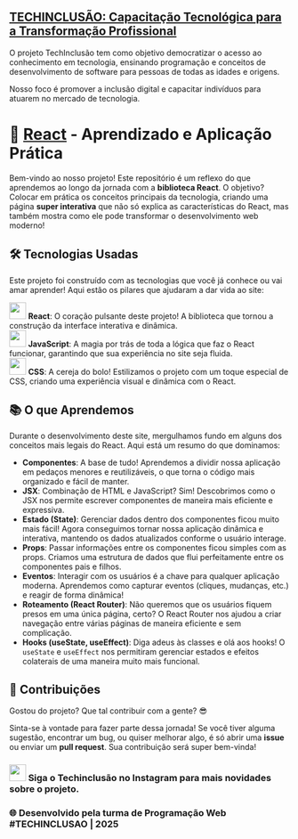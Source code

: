 ## [TECHINCLUSÃO: Capacitação Tecnológica para a Transformação Profissional](https://www.uft.edu.br/inovacao/convenios/projetos-com-repasses-de-recursos/techinclusao)

O projeto TechInclusão tem como objetivo democratizar o acesso ao conhecimento em tecnologia, ensinando programação e conceitos de desenvolvimento de software para pessoas de todas as idades e origens.

Nosso foco é promover a inclusão digital e capacitar indivíduos para atuarem no mercado de tecnologia.



# 🚀 **[React](https://react.dev/) - Aprendizado e Aplicação Prática**

Bem-vindo ao nosso projeto! Este repositório é um reflexo do que aprendemos ao longo da jornada com a **biblioteca React**. O objetivo? Colocar em prática os conceitos principais da tecnologia, criando uma página **super interativa** que não só explica as características do React, mas também mostra como ele pode transformar o desenvolvimento web moderno!

## 🛠️ **Tecnologias Usadas**

Este projeto foi construído com as tecnologias que você já conhece ou vai amar aprender! Aqui estão os pilares que ajudaram a dar vida ao site:

<img src="https://upload.wikimedia.org/wikipedia/commons/a/a7/React-icon.svg" width="30" /> **React**: O coração pulsante deste projeto! A biblioteca que tornou a construção da interface interativa e dinâmica.<br/>
<img src="https://upload.wikimedia.org/wikipedia/commons/6/6a/JavaScript-logo.png" width="30" /> **JavaScript**: A magia por trás de toda a lógica que faz o React funcionar, garantindo que sua experiência no site seja fluida.<br/>
<img src="https://upload.wikimedia.org/wikipedia/commons/d/d5/CSS3_logo_and_wordmark.svg" width="30" /> **CSS**: A cereja do bolo! Estilizamos o projeto com um toque especial de CSS, criando uma experiência visual e dinâmica com o React.

## 📚 **O que Aprendemos**

Durante o desenvolvimento deste site, mergulhamos fundo em alguns dos conceitos mais legais do React. Aqui está um resumo do que dominamos:

- **Componentes**: A base de tudo! Aprendemos a dividir nossa aplicação em pedaços menores e reutilizáveis, o que torna o código mais organizado e fácil de manter.
- **JSX**: Combinação de HTML e JavaScript? Sim! Descobrimos como o JSX nos permite escrever componentes de maneira mais eficiente e expressiva.
- **Estado (State)**: Gerenciar dados dentro dos componentes ficou muito mais fácil! Agora conseguimos tornar nossa aplicação dinâmica e interativa, mantendo os dados atualizados conforme o usuário interage.
- **Props**: Passar informações entre os componentes ficou simples com as props. Criamos uma estrutura de dados que flui perfeitamente entre os componentes pais e filhos.
- **Eventos**: Interagir com os usuários é a chave para qualquer aplicação moderna. Aprendemos como capturar eventos (cliques, mudanças, etc.) e reagir de forma dinâmica!
- **Roteamento (React Router)**: Não queremos que os usuários fiquem presos em uma única página, certo? O React Router nos ajudou a criar navegação entre várias páginas de maneira eficiente e sem complicação.
- **Hooks (useState, useEffect)**: Diga adeus às classes e olá aos hooks! O `useState` e `useEffect` nos permitiram gerenciar estados e efeitos colaterais de uma maneira muito mais funcional.

## 🤝 **Contribuições**

Gostou do projeto? Que tal contribuir com a gente? 😎

Sinta-se à vontade para fazer parte dessa jornada! Se você tiver alguma sugestão, encontrar um bug, ou quiser melhorar algo, é só abrir uma **issue** ou enviar um **pull request**. Sua contribuição será super bem-vinda!

<!-- Ajustando o tamanho da imagem -->
### [<img src="https://upload.wikimedia.org/wikipedia/commons/thumb/a/a5/Instagram_icon.png/1024px-Instagram_icon.png" width="30" />](https://www.instagram.com/techinclusao.to/)  **Siga o Techinclusão no Instagram** para mais novidades sobre o projeto.

### 🌐 **Desenvolvido pela turma de Programação Web #TECHINCLUSAO | 2025**
